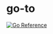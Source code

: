 # go-to

[![Go Reference](https://pkg.go.dev/badge/github.com/sljeff/go-to.svg)](https://pkg.go.dev/github.com/sljeff/go-to)
